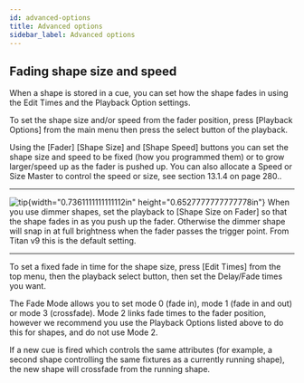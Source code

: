 ```yaml
---
id: advanced-options 
title: Advanced options
sidebar_label: Advanced options
---
```


Fading shape size and speed
---------------------------

When a shape is stored in a cue, you can set how the shape fades in
using the Edit Times and the Playback Option settings.

To set the shape size and/or speed from the fader position, press
\[Playback Options\] from the main menu then press the select button of
the playback.

Using the \[Fader\] \[Shape Size\] and \[Shape Speed\] buttons you can
set the shape size and speed to be fixed (how you programmed them) or to
grow larger/speed up as the fader is pushed up. You can also allocate a
Speed or Size Master to control the speed or size, see section 13.1.4 on
page 280..

  -------------------------------------------------------------------------------------------- -----------------------------------------------------------------------------------------------------------------------------------------------------------------------------------------------------------------------------------------------------------------------------
  ![tip](/docs/images/image7.png){width="0.7361111111111112in" height="0.6527777777777778in"}   When you use dimmer shapes, set the playback to \[Shape Size on Fader\] so that the shape fades in as you push up the fader. Otherwise the dimmer shape will snap in at full brightness when the fader passes the trigger point. From Titan v9 this is the default setting.
  -------------------------------------------------------------------------------------------- -----------------------------------------------------------------------------------------------------------------------------------------------------------------------------------------------------------------------------------------------------------------------------

To set a fixed fade in time for the shape size, press \[Edit Times\]
from the top menu, then the playback select button, then set the
Delay/Fade times you want.

The Fade Mode allows you to set mode 0 (fade in), mode 1 (fade in and
out) or mode 3 (crossfade). Mode 2 links fade times to the fader
position, however we recommend you use the Playback Options listed above
to do this for shapes, and do not use Mode 2.

If a new cue is fired which controls the same attributes (for example, a
second shape controlling the same fixtures as a currently running
shape), the new shape will crossfade from the running shape.


